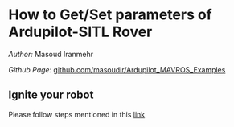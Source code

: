 # How to Get/Set parameters of Ardupilot-SITL Rover

*Author:* Masoud Iranmehr

*Github Page:* [github.com/masoudir/Ardupilot_MAVROS_Examples](https://github.com/masoudir/Ardupilot_MAVROS_Examples)



## Ignite your robot

Please follow steps mentioned in this [link](../index.md)

